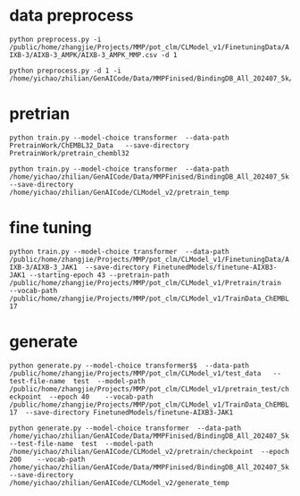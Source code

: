 # data preprocess
`python preprocess.py -i /public/home/zhangjie/Projects/MMP/pot_clm/CLModel_v1/FinetuningData/AIXB-3/AIXB-3_AMPK/AIXB-3_AMPK_MMP.csv -d 1`

```shell
python preprocess.py -d 1 -i /home/yichao/zhilian/GenAICode/Data/MMPFinised/BindingDB_All_202407_5k/BindingDB_All_202407_5k_MMP.csv
```

# pretrian
`python train.py --model-choice transformer  --data-path  PretrainWork/ChEMBL32_Data   --save-directory PretrainWork/pretrain_chembl32`

```shell
python train.py --model-choice transformer  --data-path  /home/yichao/zhilian/GenAICode/Data/MMPFinised/BindingDB_All_202407_5k  --save-directory /home/yichao/zhilian/GenAICode/CLModel_v2/pretrain_temp
```

# fine tuning
`python train.py --model-choice transformer  --data-path /public/home/zhangjie/Projects/MMP/pot_clm/CLModel_v1/FinetuningData/AIXB-3/AIXB-3_JAK1  --save-directory FinetunedModels/finetune-AIXB3-JAK1 --starting-epoch 43 --pretrain-path /public/home/zhangjie/Projects/MMP/pot_clm/CLModel_v1/Pretrain/train  --vocab-path /public/home/zhangjie/Projects/MMP/pot_clm/CLModel_v1/TrainData_ChEMBL17`

# generate
` python generate.py --model-choice transformer$$  --data-path  /public/home/zhangjie/Projects/MMP/pot_clm/CLModel_v1/test_data   --test-file-name  test  --model-path /public/home/zhangjie/Projects/MMP/pot_clm/CLModel_v1/pretrain_test/checkpoint  --epoch 40    --vocab-path /public/home/zhangjie/Projects/MMP/pot_clm/CLModel_v1/TrainData_ChEMBL17  --save-directory FinetunedModels/finetune-AIXB3-JAK1 `

```shell
python generate.py --model-choice transformer  --data-path  /home/yichao/zhilian/GenAICode/Data/MMPFinised/BindingDB_All_202407_5k   --test-file-name  test  --model-path /home/yichao/zhilian/GenAICode/CLModel_v2/pretrain/checkpoint  --epoch 200    --vocab-path /home/yichao/zhilian/GenAICode/Data/MMPFinised/BindingDB_All_202407_5k  --save-directory /home/yichao/zhilian/GenAICode/CLModel_v2/generate_temp
```